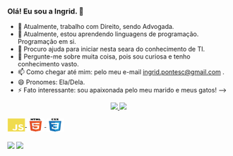 ### Olá! Eu sou a Ingrid. 👋

- 🔭 Atualmente, trabalho com Direito, sendo Advogada.
- 🌱 Atualmente, estou aprendendo linguagens de programação. Programação em si.
- 🤔 Procuro ajuda para iniciar nesta seara do conhecimento de TI.
- 💬 Pergunte-me sobre muita coisa, pois sou curiosa e tenho conhecimento vasto.
- 📫 Como chegar até mim: pelo meu e-mail ingrid.pontesc@gmail.com .
- 😄 Pronomes: Ela/Dela.
- ⚡ Fato interessante: sou apaixonada pelo meu marido e meus gatos!
-->
<div align="center">
  <a href="https://github.com/Pontes-Ingrid">
  <img height="180em" src="https://github-readme-stats.vercel.app/api?username=Pontes-Ingrid&show_icons=true&theme=tokyonight&include_all_commits=true&count_private=true"/>
  <img height="180em" src="https://github-readme-stats.vercel.app/api/top-langs/?username=Pontes-Ingrid&layout=compact&langs_count=7&theme=tokyonight"/>
</div>

<div style="display: inline_block"><br>
  <img align="center" alt="Rafa-Js" height="30" width="40" src="https://raw.githubusercontent.com/devicons/devicon/master/icons/javascript/javascript-plain.svg">
  <img align="center" alt="Rafa-Ts" height="30" width="40" src="https://raw.githubusercontent.com/devicons/devicon/master/icons/html5/html5-original-wordmark.svg">
  <img align="center" alt="Rafa-React" height="30" width="40" src="https://raw.githubusercontent.com/devicons/devicon/master/icons/css3/css3-original-wordmark.svg">
</div>

###

<div> 
  <a href = "mailto:ingrid.pontesc@gmail.com"><img src="https://img.shields.io/badge/-Gmail-%23333?style=for-the-badge&logo=gmail&logoColor=white" target="_blank"></a>
  <a href="https://www.linkedin.com/in/ingrid-pontes-da-costa/" target="_blank"><img src="https://img.shields.io/badge/-LinkedIn-%230077B5?style=for-the-badge&logo=linkedin&logoColor=white" target="_blank"></a>
 </div>
